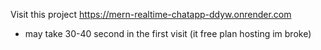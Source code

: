 Visit this project 
https://mern-realtime-chatapp-ddyw.onrender.com
- may take 30-40 second in the first visit (it free plan hosting im broke)
